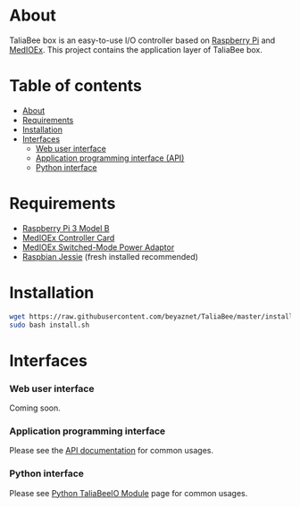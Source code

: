 About
=====
TaliaBee box is an easy-to-use I/O controller based on [Raspberry Pi](https://www.raspberrypi.org/) and [MedIOEx](http://www.samm.com/en/medioex-raspberry-pi-industrial-controller-card). This project contains the application layer of TaliaBee box.

Table of contents
=================

- [About](#about)
- [Requirements](#requirements)
- [Installation](#installation)
- [Interfaces](#interfaces)
    - [Web user interface](#web-user-interface)
    - [Application programming interface (API)](#application-programming-interface)
    - [Python interface](#python-interface)

Requirements
============
- [Raspberry Pi 3 Model B](https://www.raspberrypi.org/products/raspberry-pi-3-model-b/)
- [MedIOEx Controller Card](http://www.samm.com/en/medioex-raspberry-pi-industrial-controller-card)
- [MedIOEx Switched-Mode Power Adaptor](http://www.samm.com/en/medioex-ms-4024-switched-mode-power-adaptor-24-volt-1-5-amper-smps)
- [Raspbian Jessie](https://www.raspberrypi.org/downloads/raspbian/) (fresh installed recommended)

Installation
============
```bash
wget https://raw.githubusercontent.com/beyaznet/TaliaBee/master/installer/install.sh
sudo bash install.sh
```

Interfaces
==========

### Web user interface
Coming soon.

### Application programming interface
Please see the [API documentation](https://github.com/beyaznet/TaliaBee/blob/master/doc/api.md) for common usages.

### Python interface
Please see [Python TaliaBeeIO Module](https://github.com/beyaznet/python-taliabeeio-module) page for common usages.
